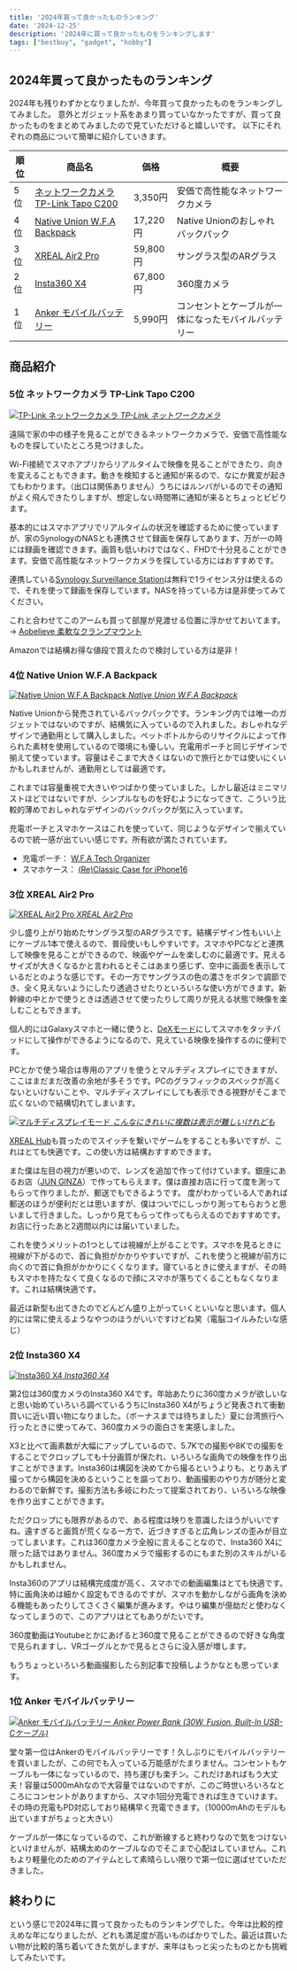 ```yaml
---
title: '2024年買って良かったものランキング'
date: '2024-12-25'
description: '2024年に買って良かったものをランキングします'
tags: ["bestbuy", "gadget", "hobby"]
---
```


## 2024年買って良かったものランキング

2024年も残りわずかとなりましたが、今年買って良かったものをランキングしてみました。
意外とガジェット系をあまり買っていなかったですが、買って良かったものをまとめてみましたので見ていただけると嬉しいです。
以下にそれぞれの商品について簡単に紹介していきます。

| 順位 | 商品名                                                                            | 価格     | 概要                                                 |
| ---- | --------------------------------------------------------------------------------- | -------- | ---------------------------------------------------- |
| 5位  | [ネットワークカメラ TP-Link Tapo C200](#5位-ネットワークカメラ-tp-link-tapo-c200) | 3,350円  | 安価で高性能なネットワークカメラ                     |
| 4位  | [Native Union W.F.A Backpack](#4位-native-union-wfa-backpack)                     | 17,220円 | Native Unionのおしゃれバックパック                   |
| 3位  | [XREAL Air2 Pro](#3位-xreal-air2-pro)                                             | 59,800円 | サングラス型のARグラス                               |
| 2位  | [Insta360 X4](#2位-insta360-x4)                                                   | 67,800円 | 360度カメラ                                          |
| 1位  | [Anker モバイルバッテリー](#1位-anker-モバイルバッテリー)                         | 5,990円  | コンセントとケーブルが一体になったモバイルバッテリー |

## 商品紹介

### 5位 ネットワークカメラ TP-Link Tapo C200

[![TP-Link ネットワークカメラ](/bestbuy2024/tapo_c200.webp)
*TP-Link ネットワークカメラ*](https://www.amazon.co.jp/dp/B07YG7RNF2)

遠隔で家の中の様子を見ることができるネットワークカメラで、安価で高性能なものを探していたところ見つけました。

Wi-Fi接続でスマホアプリからリアルタイムで映像を見ることができたり、向きを変えることもできます。動きを検知すると通知が来るので、なにか異変が起きてもわかります。（出口は関係ありません）うちにはルンバがいるのでその通知がよく飛んできたりしますが、想定しない時間帯に通知が来るとちょっとビビります。

基本的にはスマホアプリでリアルタイムの状況を確認するために使っていますが、家のSynologyのNASとも連携させて録画を保存してあります、万が一の時には録画を確認できます。画質も低いわけではなく、FHDで十分見ることができます。安価で高性能なネットワークカメラを探している方にはおすすめです。

連携している[Synology Surveillance Station](https://www.synology.com/ja-jp/surveillance)は無料で1ライセンス分は使えるので、それを使って録画を保存しています。NASを持っている方は是非使ってみてください。

これと合わせてこのアームも買って部屋が見渡せる位置に浮かせておいてます。 → [Aobelieve 柔軟なクランプマウント](https://www.amazon.co.jp/dp/B0BHQTXNZX)

Amazonでは結構お得な値段で買えたので検討している方は是非！

### 4位 Native Union W.F.A Backpack

[![Native Union W.F.A Backpack](https://www.nativeunion.com/cdn/shop/files/WFA_backpack_kraft_01_700x.png)
*Native Union W.F.A Backpack*](https://www.nativeunion.com/products/w-f-a-backpack?variant=42909326606475)

Native Unionから発売されているバックパックです。ランキング内では唯一のガジェットではないのですが、結構気に入っているので入れました。おしゃれなデザインで通勤用として購入しました。ペットボトルからのリサイクルによって作られた素材を使用しているので環境にも優しい。充電用ポーチと同じデザインで揃えて使っています。容量はそこまで大きくはないので旅行とかでは使いにくいかもしれませんが、通勤用としては最適です。

これまでは容量重視で大きいやつばかり使っていました。しかし最近はミニマリストほどではないですが、シンプルなものを好むようになってきて、こういう比較的薄めでおしゃれなデザインのバックパックが気に入っています。

充電ポーチとスマホケースはこれを使っていて、同じようなデザインで揃えているので統一感が出ていい感じです。所有欲が満たされています。

- 充電ポーチ： [W.F.A Tech Organizer](https://www.nativeunion.com/products/w-f-a-organizer?variant=42909343121547)
- スマホケース： [(Re)Classic Case for iPhone16](https://www.nativeunion.com/products/reclassic-case-for-iphone-16?variant=42708262486155)

### 3位 XREAL Air2 Pro

[![XREAL Air2 Pro](https://jp.shop.xreal.com/cdn/shop/files/air2pro.jpg)
*XREAL Air2 Pro*](https://www.xreal.com/jp/air2)

少し盛り上がり始めたサングラス型のARグラスです。結構デザイン性もいい上にケーブル1本で使えるので、普段使いもしやすいです。スマホやPCなどと連携して映像を見ることができるので、映画やゲームを楽しむのに最適です。見えるサイズが大きくなるかと言われるとそこはあまり感じず、空中に画面を表示しているだとのような感じです。その一方でサングラスの色の濃さをボタンで調節でき、全く見えないようにしたり透過させたりといろいろな使い方ができます。新幹線の中とかで使うときは透過させて使ったりして周りが見える状態で映像を楽しむこともできます。

個人的にはGalaxyスマホと一緒に使うと、[DeXモード](https://www.samsung.com/jp/apps/samsung-dex/)にしてスマホをタッチパッドにして操作ができるようになるので、見えている映像を操作するのに便利です。

PCとかで使う場合は専用のアプリを使うとマルチディスプレイにできますが、ここはまだまだ改善の余地が多そうです。PCのグラフィックのスペックが高くないといけないことや、マルチディスプレイにしても表示できる視野がそこまで広くないので結構切れてしまいます。

[![マルチディスプレイモード](https://resource.xreal.com/www-xreal-com/images/ar/multi_wins.webp)
*こんなにきれいに複数は表示が難しいけれども*](https://www.xreal.com/jp/ar)

[XREAL Hub](https://jp.shop.xreal.com/products/xreal-hub-1)も買ったのでスイッチを繋いでゲームをすることも多いですが、これはとても快適です。この使い方は結構おすすめできます。

また僕は左目の視力が悪いので、レンズを追加で作って付けています。銀座にあるお店（[JUN GINZA](https://junginza.com/xreal)）で作ってもらえます。僕は直接お店に行って度を測ってもらって作りましたが、郵送でもできるようです。 度がわかっている人であれば郵送のほうが便利だとは思いますが、僕はついでにしっかり測ってもらおうと思いまして行きました。しっかり見てもらって作ってもらえるのでおすすめです。お店に行ったあと2週間以内には届いていました。

これを使うメリットの1つとしては視線が上がることです。スマホを見るときに視線が下がるので、首に負担がかかりやすいですが、これを使うと視線が前方に向くので首に負担がかかりにくくなります。寝ているときに使えますが、その時もスマホを持たなくて良くなるので顔にスマホが落ちてくることもなくなります。これは結構快適です。

最近は新型も出てきたのでどんどん盛り上がっていくといいなと思います。個人的には常に使えるようなやつのほうがいいですけどね笑（電脳コイルみたいな感じ）

### 2位 Insta360 X4

[![Insta360 X4](/posts/bestbuy2024/insta360x4.webp)
*Insta360 X4*](https://www.insta360.com/jp/product/insta360-x4)

第2位は360度カメラのInsta360 X4です。年始あたりに360度カメラが欲しいなと思い始めていろいろ調べているうちにInsta360 X4がちょうど発表されて衝動買いに近い買い物になりました。（ボーナスまでは待ちました）夏に台湾旅行へ行ったときに使ってみて、360度カメラの面白さを実感しました。

X3と比べて画素数が大幅にアップしているので、5.7Kでの撮影や8Kでの撮影をすることでクロップしても十分画質が保たれ、いろいろな画角での映像を作り出すことができます。Insta360は構図を決めてから撮るというよりも、とりあえず撮ってから構図を決めるということを謳っており、動画撮影のやり方が随分と変わるので新鮮です。撮影方法も多岐にわたって提案されており、いろいろな映像を作り出すことができます。

ただクロップにも限界があるので、ある程度は映りを意識したほうがいいですね。遠すぎると画質が荒くなる一方で、近づきすぎると広角レンズの歪みが目立ってしまいます。これは360度カメラ全般に言えることなので、Insta360 X4に限った話ではありません。360度カメラで撮影するのにもまた別のスキルがいるかもしれません。

Insta360のアプリは結構完成度が高く、スマホでの動画編集はとても快適です。特に画角決めは細かく設定もできるのですが、スマホを動かしながら画角を決める機能もあったりしてさくさく編集が進みます。やはり編集が億劫だと使わなくなってしまうので、このアプリはとてもありがたいです。

360度動画はYoutubeとかにあげると360度で見ることができるので好きな角度で見られますし、VRゴーグルとかで見るとさらに没入感が増します。

もうちょっといろいろ動画撮影したら別記事で投稿しようかなとも思っています。

### 1位 Anker モバイルバッテリー

[![Anker モバイルバッテリー](https://www.ankerjapan.com/cdn/shop/files/A1636-main.jpg)
*Anker Power Bank (30W, Fusion, Built-In USB-Cケーブル)*](https://www.ankerjapan.com/products/a1636?_pos=7&_fid=7e41292bd&_ss=c?variant=43926379397281)

堂々第一位はAnkerのモバイルバッテリーです！久しぶりにモバイルバッテリーを買いましたが、この何でも入っている万能感がたまりません。コンセントもケーブルも一体になっているので、持ち運びも楽チン。これだけあればもう大丈夫！容量は5000mAhなので大容量ではないのですが、このご時世いろいろなところにコンセントがありますから、スマホ1回分充電できれば生きていけます。その時の充電もPD対応しており結構早く充電できます。（10000mAhのモデルも出ていますがちょっと大きい）

ケーブルが一体になっているので、これが断線すると終わりなので気をつけないといけませんが、結構太めのケーブルなのでそこまで心配はしていません。これもより軽量化のためのアイテムとして素晴らしい限りで第一位に選ばせていただきました。

## 終わりに

という感じで2024年に買って良かったものランキングでした。今年は比較的控えめな年になりましたが、どれも満足度が高いものばかりでした。最近は買いたい物が比較的落ち着いてきた気がしますが、来年はもっと尖ったものとかも挑戦してみたいです。
